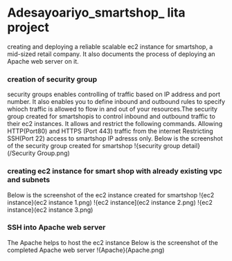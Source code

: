 # Adesayoariyo_smartshop_ lita project
creating and deploying a reliable scalable ec2 instance for smartshop, a mid-sized retail company. It also documents the process of deploying an Apache web server on it.

### creation of security group
security groups enables controlling of traffic based on IP address and port number. It also enables you to define inbound and outbound rules to specify whioch traffic is allowed to flow in and out of your resources.The security group created for smartshopis to control inbound and outbound traffic to their ec2 instances. It allows and restrict the following commands.
Allowing HTTP(Port80) and HTTPS (Port 443) traffic from the internet
Restricting SSH(Port 22) access to smartshop IP adresss only.
Below is the screenshot of the security group created for smartshop
!{security group detail}(/Security Group.png)

### creating ec2 instance for smart shop with already existing vpc and subnets
 Below is the screenshot of the ec2 instance created for smartshop
 !{ec2 instance}(ec2 instance 1.png)
 !{ec2 instance](ec2 instance 2.png)
 !{ec2 instance}(ec2 instance 3.png) 
 ### SSH into Apache web server
 The Apache helps to host the ec2 instance
Below is the screenshot of the completed Apache web server
!{Apache}(Apache.png)

